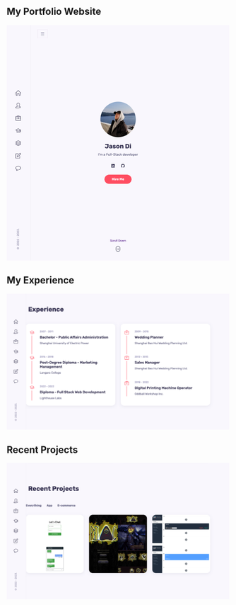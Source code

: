 ## My Portfolio Website

!["Screenshot of website"](https://github.com/JasonDisj/Jason-Portfolio-Website/blob/main/jason/docs/Jason's%20Portfolio%20Website-1.png?raw=true)

## My Experience

!["Screenshot of experience"](https://github.com/JasonDisj/Jason-Portfolio-Website/blob/main/jason/docs/My-Experience.png?raw=true)

## Recent Projects

!["Screenshot of projects"](https://github.com/JasonDisj/Jason-Portfolio-Website/blob/main/jason/docs/Recent-Projects.png?raw=true)
